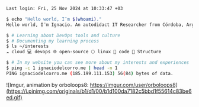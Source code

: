 ```sh
Last login: Fri, 25 Nov 2024 at 10:33:47 +03

$ echo "Hello world, I¨m $(whoami)."
Hello world, I¨m Ignacio. An autodidact IT Researcher from Córdoba, Argentina 🇦🇷

$ # Learning about DevOps tools and culture
$ # Documenting my learning process
$ ls ~/interests
☁️ cloud 💻 devops 🌐 open-source 🌕 linux 🐍 code 🪸 Structure

$ # In my website you can see more about my interests and experiences
$ ping -c 1 ignaciodelcorro.me | head -n 1
PING ignaciodelcorro.me (185.199.111.153) 56(84) bytes of data.
```
![Imgur, animation by orboloops8: https://imgur.com/user/orboloops8](https://i.pinimg.com/originals/b1/d1/00/b1d100da7182c5bbd1f55614c83be6ed.gif)
